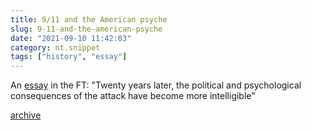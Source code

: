 ```yaml
---
title: 9/11 and the American psyche
slug: 9-11-and-the-american-psyche
date: "2021-09-10 11:42:03"
category: nt.snippet
tags: ["history", "essay"]
---
```


An [essay](https://www.ft.com/content/7e50735e-17a8-4417-9d91-5db0b8ca9eed) in the FT:
"Twenty years later, the political and psychological consequences of the attack
have become more intelligible"

[archive](/documents/Siri-Hustvedt-9_11-and-the-American-psyche|Financial-Times.pdf)
